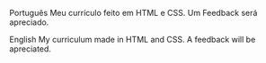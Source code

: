 Português
Meu currículo feito em HTML e CSS. Um Feedback será apreciado.

English
My curriculum made in HTML and CSS. A feedback will be apreciated.

